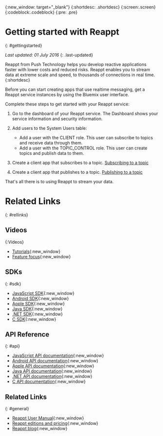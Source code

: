 {:new_window: target="_blank"}
{:shortdesc: .shortdesc}
{:screen:.screen}
{:codeblock:.codeblock}
{:pre: .pre}

# Getting started with Reappt
{: #gettingstarted}

*Last updated: 01 July 2016*
{: .last-updated}


Reappt from Push Technology helps you develop reactive applications faster with lower costs and reduced risks. Reappt enables you to stream data at extreme scale and speed, to thousands of connections in real time.
{:shortdesc}


Before you can start creating apps that use realtime messaging, get a Reappt service instances by using the Bluemix user interface.


Complete these steps to get started with your Reappt service:


1. Go to the dashboard of your Reappt service.
   The Dashboard shows your service information and security information.

2. Add users to the System Users table:
   *  Add a user with the CLIENT role.
      This user can subscribe to topics and receive data through them.
   *  Add a user with the TOPIC_CONTROL role.
      This user can create topics and publish data to them. 

3. Create a client app that subscribes to a topic.
   [Subscribing to a topic](./reappt_subscriber.html)

4. Create a client app that publishes to a topic.
   [Publishing to a topic](./reappt_publisher.html)


That's all there is to using Reappt to stream your data.


# Related Links
{: #rellinks}

## Videos
{:Videos}

* [Tutorials](https://www.youtube.com/watch?v=e38FbjF2zIs&list=PLYzjzg_h2Tcxc9BZfE6_8Chw2buBzL204){:new_window}
* [Feature focus](https://www.youtube.com/watch?v=didjrWCqmLw&list=PLYzjzg_h2TczawKhkEJ5-YIkRNbiOEWx-){:new_window}

## SDKs
{: #sdk}

* [JavaScript SDK](http://developer.reappt.io/clients/js){:new_window}
* [Android SDK](http://developer.reappt.io/clients/android){:new_window}
* [Apple SDK](http://developer.reappt.io/clients/apple){:new_window}
* [Java SDK](http://developer.reappt.io/clients/java){:new_window}
* [.NET SDK](http://developer.reappt.io/clients/dotnet){:new_window}
* [C SDK](http://developer.reappt.io/clients/c){:new_window}


## API Reference
{: #api}

* [JavaScript API documentation](http://developer.reappt.io/docs/js){:new_window}
* [Android API documentation](http://developer.reappt.io/docs/android){:new_window}
* [Apple API documentation](http://developer.reappt.io/docs/apple){:new_window}
* [Java API documentation](http://developer.reappt.io/docs/java){:new_window}
* [.NET API documentation](http://developer.reappt.io/docs/dotnet){:new_window}
* [C API documentation](http://developer.reappt.io/docs/c){:new_window}


## Related Links
{: #general}

* [Reappt User Manual](http://developer.reappt.io/docs/manual/html/){:new_window}
* [Reappt editions and pricing](https://www.reappt.io/pricing){:new_window}
* [Reappt blog](https://www.reappt.io/blog/){:new_window}

